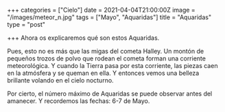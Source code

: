 +++
categories = ["Cielo"]
date = 2021-04-04T21:00:00Z
image = "/images/meteor_n.jpg"
tags = ["Mayo", "Aquaridаs"]
title = "Aquaridаs"
type = "post"

+++
Ahora os explicaremos qué son estos Aquaridаs.  
  
Pues, esto no es más que las migas del cometa Halley. Un montón de pequeños trozos de polvo que rodean el cometa forman una corriente meteorológica. Y cuando la Tierra pasa por esta corriente, las piezas caen en la atmósfera y se queman en ella. Y entonces vemos una belleza brillante volando en el cielo nocturno.  
  
Por cierto, el número máximo de Aquaridаs se puede observar antes del amanecer. Y recordemos las fechas: 6-7 de Mayo.
